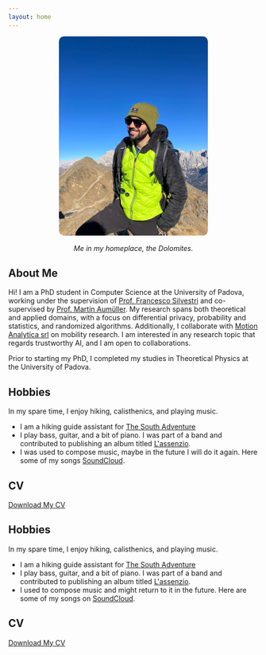 ```yaml
---
layout: home
---
```


<div style="text-align: center;">
    <img src="images/photos/me_montagna.JPG" alt="Profile Photo" style="width:300px; border-radius:10px;">
    <p style="font-style: italic;">Me in my homeplace, the Dolomites.</p>
</div>

## About Me

Hi! I am a PhD student in Computer Science at the University of Padova,
working under the supervision of [Prof. Francesco Silvestri](https://www.dei.unipd.it/~silvestri/index.html)
and co-supervised by [Prof. Martin Aumüller](https://itu.dk/~maau/).
My research spans both theoretical and applied domains, with a focus on differential privacy,
probability and statistics, and randomized algorithms.
Additionally, I collaborate with [Motion Analytica srl](https://www.motionanalytica.com/en/homepage-en/) on mobility research.
I am interested in any research topic that regards trustworthy AI, and I am open to collaborations.

Prior to starting my PhD, I completed my studies in Theoretical Physics at the University of Padova.

## Hobbies
In my spare time, I enjoy hiking, calisthenics, and playing music.

- I am a hiking guide assistant for [The South Adventure](https://www.thesouthadventures.com)
- I play bass, guitar, and a bit of piano.  I was part of a band and contributed to publishing an album titled [L'assenzio](https://open.spotify.com/track/5JHud3qLhBnuEdVKlqzcY3).
- I was used to compose music, maybe in the future I will do it again. Here some of my songs [SoundCloud](https://soundcloud.com/user-373535867).

## CV
[Download My CV](documents/CV.pdf)
## Hobbies

In my spare time, I enjoy hiking, calisthenics, and playing music.

- I am a hiking guide assistant for [The South Adventure](https://www.thesouthadventures.com)
- I play bass, guitar, and a bit of piano. I was part of a band and contributed to publishing an album titled [L'assenzio](https://open.spotify.com/track/5JHud3qLhBnuEdVKlqzcY3).
- I used to compose music and might return to it in the future. Here are some of my songs on [SoundCloud](https://soundcloud.com/user-373535867).

## CV

[Download My CV](documents/CV.pdf)

